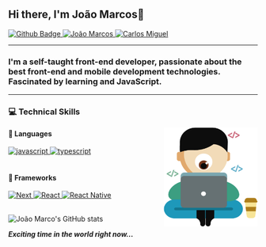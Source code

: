 ## Hi there, I'm João Marcos👋

<!-- 
[![Site Badge](https://img.shields.io/badge/%20-site%20pessoal-blueviolet)](https://site/)
 -->
<a href="https://github.com/jm4rcos">
      <img alt="Github Badge" src="https://img.shields.io/badge/GitHub-100000?style=for-the-badge&logo=github&logoColor=white&link=https://github.com/jm4rcos" />
</a>
<a href="https://www.linkedin.com/in/jm4rcosg">
      <img alt="João Marcos" src="https://img.shields.io/badge/-João%20Marcos-0077B5?style=for-the-badge&logo=Linkedin&logoColor=white" />
</a>
<a href="mailto:joaomarcosmacimiro@gmail.com">
      <img alt="Carlos Miguel" src="https://img.shields.io/badge/Gmail-D14836?style=for-the-badge&logo=gmail&logoColor=white&link=mailto:joaomarcosmacimiro@gmail.com" />
</a>
<!--   <a href="https://app.rocketseat.com.br/me/joao-marcos-1567775308">
      <img alt="Rocketseat" src="https://img.shields.io/badge/Rocketseat-5659EB?style=for-the-badge&logo=data:image/png;base64,iVBORw0KGgoAAAANSUhEUgAAABAAAAAQCAMAAAAoLQ9TAAAALVBMVEVHcExxWsF0XMJzXMJxWcFsUsD///9jRrzY0u6Xh9Gsn9n39fyMecy0qd2bjNJWBT0WAAAABHRSTlMA2Do606wF2QAAAGlJREFUGJVdj1cWwCAIBLEsRU3uf9xobDH8+GZwUYi8i6ucJwrxKE+7D0G9Q4vlYqtmCSjndr4CgCgzlyFgfKfKCVO0LrPKjmiqMxGXkJwNnXskqWG+1oSM+BSwD8f29YLNjvx/OQrn+g99oQSoNmt3PgAAAABJRU5ErkJggg==" />
</a>   -->

---
### I'm a self-taught front-end developer, passionate about the best front-end and mobile development technologies. Fascinated by learning and JavaScript.

---
### :computer: Technical Skills

<img
	src="./coding.png"
	width="190px"
	height="200px"
	align="right"
/>

####  :speech_balloon: Languages

<a href="#">
      <img alt="javascript" src="https://img.shields.io/badge/JavaScript-F7DF1E.svg?style=for-the-badge&logo=javascript&logoColor=white" />
</a>
<a href="#">
      <img alt="typescript" src="https://img.shields.io/badge/typescript-1E84D0.svg?style=for-the-badge&logo=typescript&logoColor=white" />
</a>

<br>
<br>

#### :hammer: Frameworks

<a href="#">
      <img alt="Next" src="https://img.shields.io/badge/next-333.svg?style=for-the-badge&logo=next.js&logoColor=white" />
</a>
<a href="#">
      <img alt="React" src="https://img.shields.io/badge/react-36B2C8.svg?style=for-the-badge&logo=react&logoColor=white" />
</a>
<a href="#">
      <img alt="React Native" src="https://img.shields.io/badge/react Native-00D2F8.svg?style=for-the-badge&logo=react&logoColor=white" />
</a>
</br>
</br>

![João Marco's GitHub stats](https://github-readme-stats.vercel.app/api?username=jm4rcos&show_icons=true&theme=react)


***Exciting time in the world right now...***
